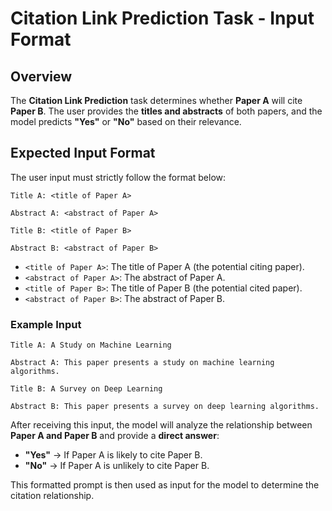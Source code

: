 # **Citation Link Prediction Task - Input Format**

## **Overview**
The **Citation Link Prediction** task determines whether **Paper A** will cite **Paper B**. The user provides the **titles and abstracts** of both papers, and the model predicts **"Yes"** or **"No"** based on their relevance.

## **Expected Input Format**
The user input must strictly follow the format below:

```
Title A: <title of Paper A>

Abstract A: <abstract of Paper A>

Title B: <title of Paper B>

Abstract B: <abstract of Paper B>
```

- `<title of Paper A>`: The title of Paper A (the potential citing paper).
- `<abstract of Paper A>`: The abstract of Paper A.
- `<title of Paper B>`: The title of Paper B (the potential cited paper).
- `<abstract of Paper B>`: The abstract of Paper B.

### **Example Input**
```
Title A: A Study on Machine Learning

Abstract A: This paper presents a study on machine learning algorithms.

Title B: A Survey on Deep Learning

Abstract B: This paper presents a survey on deep learning algorithms.
```

After receiving this input, the model will analyze the relationship between **Paper A and Paper B** and provide a **direct answer**:

- **"Yes"** → If Paper A is likely to cite Paper B.
- **"No"** → If Paper A is unlikely to cite Paper B.

This formatted prompt is then used as input for the model to determine the citation relationship.
